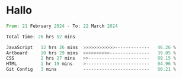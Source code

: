 # Hallo
<!--START_SECTION:waka-->

```rust
From: 21 February 2024 - To: 22 March 2024

Total Time: 26 hrs 52 mins

JavaScript   12 hrs 26 mins  >>>>>>>>>>>>-------------   46.26 %
Artboard     10 hrs 29 mins  >>>>>>>>>>---------------   39.05 %
CSS          2 hrs 27 mins   >>-----------------------   09.15 %
HTML         1 hr 19 mins    >------------------------   04.96 %
Git Config   3 mins          -------------------------   00.21 %
```

<!--END_SECTION:waka-->
